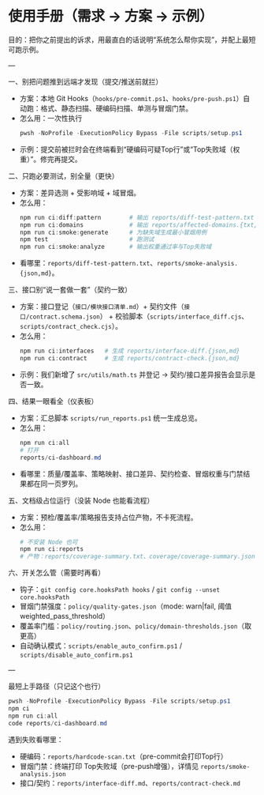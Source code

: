 # 使用手册（需求 → 方案 → 示例）

目的：把你之前提出的诉求，用最直白的话说明“系统怎么帮你实现”，并配上最短可跑示例。

—

一、别把问题推到远端才发现（提交/推送前就拦）
- 方案：本地 Git Hooks（`hooks/pre-commit.ps1`、`hooks/pre-push.ps1`）自动跑：格式、静态扫描、硬编码扫描、单测与冒烟门禁。
- 怎么用：一次性执行
  ```powershell
  pwsh -NoProfile -ExecutionPolicy Bypass -File scripts/setup.ps1
  ```
- 示例：提交前被拦时会在终端看到“硬编码可疑Top行”或“Top失败域（权重）”。修完再提交。

二、只跑必要测试，别全量（更快）
- 方案：差异选测 + 受影响域 + 域冒烟。
- 怎么用：
  ```powershell
  npm run ci:diff:pattern        # 输出 reports/diff-test-pattern.txt（只跑相关测试）
  npm run ci:domains             # 输出 reports/affected-domains.{txt,json}
  npm run ci:smoke:generate      # 为缺失域生成最小冒烟用例
  npm test                       # 跑测试
  npm run ci:smoke:analyze       # 输出权重通过率与Top失败域
  ```
- 看哪里：`reports/diff-test-pattern.txt`、`reports/smoke-analysis.{json,md}`。

三、接口别“说一套做一套”（契约一致）
- 方案：接口登记（`接口/模块接口清单.md`）+ 契约文件（`接口/contract.schema.json`） + 校验脚本（`scripts/interface_diff.cjs`、`scripts/contract_check.cjs`）。
- 怎么用：
  ```powershell
  npm run ci:interfaces   # 生成 reports/interface-diff.{json,md}
  npm run ci:contract     # 生成 reports/contract-check.{json,md}
  ```
- 示例：我们新增了 `src/utils/math.ts` 并登记 → 契约/接口差异报告会显示是否一致。

四、结果一眼看全（仪表板）
- 方案：汇总脚本 `scripts/run_reports.ps1` 统一生成总览。
- 怎么用：
  ```powershell
  npm run ci:all
  # 打开
  reports/ci-dashboard.md
  ```
- 看哪里：质量/覆盖率、策略映射、接口差异、契约检查、冒烟权重与门禁结果都在同一页罗列。

五、文档级占位运行（没装 Node 也能看流程）
- 方案：预检/覆盖率/策略报告支持占位产物，不卡死流程。
- 怎么用：
  ```powershell
  # 不安装 Node 也可
  npm run ci:reports
  # 产物：reports/coverage-summary.txt、coverage/coverage-summary.json（占位）、reports/policy-report.md、reports/ci-dashboard.md
  ```

六、开关怎么管（需要时再看）
- 钩子：`git config core.hooksPath hooks` / `git config --unset core.hooksPath`
- 冒烟门禁强度：`policy/quality-gates.json`（mode: warn|fail, 阈值 weighted_pass_threshold）
- 覆盖率门槛：`policy/routing.json`、`policy/domain-thresholds.json`（取更高）
- 自动确认模式：`scripts/enable_auto_confirm.ps1` / `scripts/disable_auto_confirm.ps1`

—

最短上手路径（只记这个也行）
```powershell
pwsh -NoProfile -ExecutionPolicy Bypass -File scripts/setup.ps1
npm ci
npm run ci:all
code reports/ci-dashboard.md
```

遇到失败看哪里：
- 硬编码：`reports/hardcode-scan.txt`（pre-commit会打印Top行）
- 冒烟门禁：终端打印 Top失败域（pre-push增强），详情见 `reports/smoke-analysis.json`
- 接口/契约：`reports/interface-diff.md`、`reports/contract-check.md`


